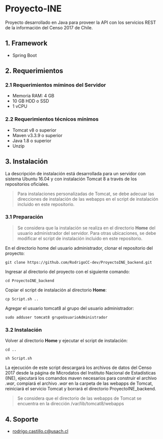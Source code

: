 # Proyecto-INE

Proyecto desarrollado en Java para proveer la API con los servicios REST de la información del Censo 2017 de Chile.
## 1. Framework 
- Spring Boot
## 2. Requerimientos
### 2.1 Requerimientos míminos del Servidor
- Memoria RAM: 4 GB
- 10 GB HDD o SSD
- 1 vCPU
### 2.2 Requerimientos técnicos mínimos
- Tomcat v8 o superior
- Maven v3.3.9 o superior
- Java 1.8 o superior
- Unzip
## 3. Instalación
La descripción de instalación está desarrollada para un servidor con sistema Ubuntu 16.04 y con instalación Tomcat 8 a través de los repositorios oficiales. 
>Para instalaciones personalizadas de Tomcat, se debe adecuar las direcciones de instalación de las webapps en el script de instalación incluido en este repositorio.
### 3.1 Preparación
>Se considera que la instalación se realiza en el directorio **Home** del usuario administrador del servidor. Para otras ubicaciones, se debe modificar el script de instalación incluido en este repositorio.

En el directorio home del usuario administrador, clonar el repositorio del proyecto:

`git clone https://github.com/RodrigoCC-dev/ProyectoINE_backend.git`

Ingresar al directorio del proyecto con el siguiente comando:

`cd ProyectoINE_backend`

Copiar el script de instalación al directorio **Home**:

`cp Script.sh ..`

Agregar el usuario tomcat8 al grupo del usuario administrador:

`sudo adduser tomcat8 grupoUsuarioAdministrador`

### 3.2 Instalación
Volver al directorio **Home** y ejecutar el script de instalación:

`cd ..`

`sh Script.sh`

La ejecución de este script descargará los archivos de datos del Censo 2017 desde la página de Microdatos del Instituto Nacional de Estadísticas (INE), ejecutará los comandos maven necesarios para construir el archivo *.war*, compiará el archivo *.war* en la carpeta de las webapps de Tomcat, reiniciará el servicio Tomcat y borrará el directorio ProyectoINE_backend.
>Se considera que el directorio de las webapps de Tomcat se encuentra en la dirección /var/lib/tomcat8/webapps

## 4. Soporte
- rodrigo.castillo.c@usach.cl
